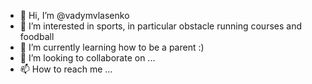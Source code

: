 - 👋 Hi, I’m @vadymvlasenko
- 👀 I’m interested in sports, in particular obstacle running courses and foodball
- 🌱 I’m currently learning how to be a parent :)
- 💞️ I’m looking to collaborate on ...
- 📫 How to reach me ...

<!---
vadymvlasenko/vadymvlasenko is a ✨ special ✨ repository because its `README.md` (this file) appears on your GitHub profile.
You can click the Preview link to take a look at your changes.
--->
